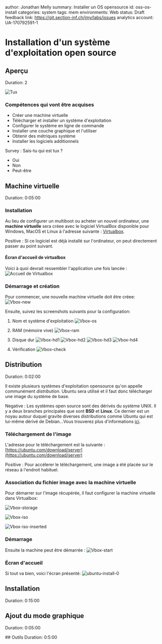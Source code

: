 author: Jonathan Melly
summary: Installer un OS opensource
id: oss-os-install
categories: system
tags: mem
environments: Web
status: Draft
feedback link: https://git.section-inf.ch/jmy/labs/issues
analytics account: UA-170792591-1


# Installation d'un système d'exploitation open source

## Aperçu 
Duration: 2

![Tux](assets/tux-petit-125.png)

### Compétences qui vont être acquises

- Créer une machine virtuelle
- Télécharger et installer un système d'exploitation
- Configurer le système en ligne de commande
- Installer une couche graphique et l'utiliser
- Obtenir des métriques système
- Installer les logiciels additionnels


Survey
: Sais-tu qui est tux ?
<ul>
  <li>Oui</li>
  <li>Non</li>
  <li>Peut-être</li>
</ul>

## Machine virtuelle
Duration: 0:05:00

### Installation
Au lieu de configurer un multiboot ou acheter un nouvel ordinateur, une **machine virtuelle** sera créee avec le logiciel VirtualBox disponible pour Windows, MacOS et Linux à l'adresse suivante : [Virtualbox](https://www.virtualbox.org/wiki/Downloads).

Positive
: Si ce logiciel est déjà installé sur l'ordinateur, on peut directement passer au point suivant.

#### Écran d'accueil de virtualbox
Voici à quoi devrait ressembler l'application une fois lancée :
![Accueil de Virtualbox](assets/oss-os-install/vbox-home.png)

### Démarrage et création
Pour commencer, une nouvelle machine virtuelle doit être créee:
![Vbox-new](assets/oss-os-install/vbox-new.png)

Ensuite, suivez les screenshots suivants pour la configuration:

1. Nom et système d'exploitation
![Vbox-os](assets/oss-os-install/vbox-os.png)

2. RAM (mémoire vive)
![Vbox-ram](assets/oss-os-install/vbox-ram.png)

3. Disque dur
![Vbox-hd1](assets/oss-os-install/vbox-hd1.png)
![Vbox-hd2](assets/oss-os-install/vbox-hd2.png)
![Vbox-hd3](assets/oss-os-install/vbox-hd3.png)
![Vbox-hd4](assets/oss-os-install/vbox-hd4.png)

4. Vérification
![Vbox-check](assets/oss-os-install/vbox-created.png)


## Distribution
Duration: 0:02:00

Il existe plusieurs systèmes d'exploitation opensource qu'on appelle communément *distribution*.
Ubuntu sera utilisé et il faut donc télécharger une image du système de base.

Negative
: Les systèmes open source sont des dérivés du système UNIX. Il y a deux branches principales que sont **BSD** et **Linux**.
Ce dernier est un noyau autour duquel gravite diverses distributions comme Ubuntu qui est lui-même dérivé de Debian...Vous trouverez plus d'informations [ici](https://fr.wikipedia.org/wiki/Liste_des_distributions_GNU/Linux).

### Téléchargement de l'image
L'adresse pour le téléchargement est la suivante : [https://ubuntu.com/download/server](https://ubuntu.com/download/server)

Positive
: Pour accélerer le téléchargement, une image a été placée sur le réseau à l'endroit habituel.

### Association du fichier image avec la machine virtuelle
Pour démarrer sur l'image récupérée, il faut configurer la machine virtuelle dans Virtualbox:

![Vbox-storage](assets/oss-os-install/vbox-storage.png)

![Vbox-iso](assets/oss-os-install/vbox-iso.png)

![Vbox-iso-inserted](assets/oss-os-install/vbox-iso-inserted.png)

### Démarrage
Ensuite la machine peut être démarrée :
![Vbox-start](assets/oss-os-install/vbox-start.png)

### Écran d'accueil
Si tout va bien, voici l'écran présenté:
![ubuntu-install-0](assets/oss-os-install/vbox-ui-0.png)

## Installation
Duration: 0:15:00

## Ajout du mode graphique
Duration: 0:05:00

## Outils
Duration: 0:5:00


